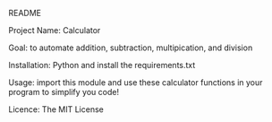 README

Project Name: Calculator

Goal: to automate addition, subtraction, multipication, and division

Installation: Python and install the requirements.txt

Usage: import this module and use these calculator functions in your program to simplify you code!

Licence: The MIT License